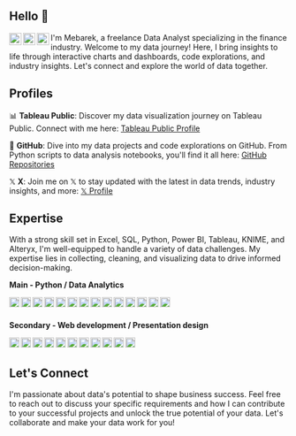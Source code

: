 ## Hello :wave:

<a href="https://twitter.com/MecheterMebarek/">
  <img align="left" alt="Twitter" width="22px" src="https://cdn.jsdelivr.net/npm/simple-icons@v3/icons/twitter.svg" />
</a>
<a href="www.linkedin.com/in/mohammed-mebarek-mecheter/">
  <img align="left" alt="Linkedin" width="22px" src="https://cdn.jsdelivr.net/npm/simple-icons@v3/icons/linkedin.svg" />
</a>
<a href="https://www.instagram.com/heydata/">
  <img align="left" alt="Instagram" width="22px" src="https://cdn.jsdelivr.net/npm/simple-icons@3.13.0/icons/instagram.svg" />
</a>


I'm Mebarek, a freelance Data Analyst specializing in the finance industry. Welcome to my data journey! Here, I bring insights to life through interactive charts and dashboards, code explorations, and industry insights. Let's connect and explore the world of data together.

## Profiles

📊 **Tableau Public**: Discover my data visualization journey on Tableau Public. Connect with me here: [Tableau Public Profile](https://public.tableau.com/app/profile/mohammed.mebarek.mecheter)

🚀 **GitHub**: Dive into my data projects and code explorations on GitHub. From Python scripts to data analysis notebooks, you'll find it all here: [GitHub Repositories](https://github.com/Mohammed-Mebarek-Mecheter?tab=repositories)

𝕏 **X**: Join me on 𝕏 to stay updated with the latest in data trends, industry insights, and more: [𝕏 Profile](https://twitter.com/MecheterMebarek)

## Expertise

With a strong skill set in Excel, SQL, Python, Power BI, Tableau, KNIME, and Alteryx, I'm well-equipped to handle a variety of data challenges. My expertise lies in collecting, cleaning, and visualizing data to drive informed decision-making.

**Main - Python / Data Analytics**

<a href="https://www.python.org/">
  <img align="left" alt="Python" width="18px" src="https://cdn.jsdelivr.net/npm/simple-icons@v3/icons/python.svg" />
</a>
<a href="https://www.microsoft.com/en-us/microsoft-365/excel/">
  <img align="left" alt="Excel" width="18px" src="https://upload.wikimedia.org/wikipedia/commons/3/34/Microsoft_Office_Excel_%282019%E2%80%93present%29.svg" />
</a>
<a href="https://www.postgresql.org/">
  <img align="left" alt="Postgresql" width="18px" src="https://cdn.jsdelivr.net/npm/simple-icons@3.13.0/icons/postgresql.svg" />
</a>
<a href="https://www.mysql.com/">
  <img align="left" alt="MySql" width="18px" src="https://cdn.jsdelivr.net/npm/simple-icons@3.13.0/icons/mysql.svg" />
</a>
<a href="https://www.streamlit.io/">
  <img align="left" alt="Streamlit" width="18px" src="https://cdn.jsdelivr.net/npm/simple-icons@v4/icons/streamlit.svg" />
</a>
<a href="https://jupyter.org/">
  <img align="left" alt="Jupyter" width="18px" src="https://cdn.jsdelivr.net/npm/simple-icons@v3/icons/jupyter.svg" />
</a>
<a href="https://pandas.pydata.org/">
  <img align="left" alt="Pandas" width="18px" src="https://cdn.jsdelivr.net/npm/simple-icons@v3/icons/pandas.svg" />
</a>
<a href="https://spark.apache.org/">
  <img align="left" alt="Spark" width="18px" src="https://cdn.jsdelivr.net/npm/simple-icons@v3/icons/apachespark.svg" />
</a>
<a href="https://www.tableau.com/">
  <img align="left" alt="Tableau" width="18px" src="https://cdn.jsdelivr.net/npm/simple-icons@3.13.0/icons/tableau.svg" />
</a>
<a href="https://powerbi.microsoft.com/">
  <img align="left" alt="Powerbi" width="18px" src="https://cdn.jsdelivr.net/npm/simple-icons@3.13.0/icons/powerbi.svg" />
</a>
<a href="https://www.alteryx.com/">
  <img align="left" alt="Alteryx" width="18px" src="https://upload.wikimedia.org/wikipedia/commons/e/ec/Alteryx_logo.svg" />
</a>
<a href="https://www.knime.com/">
  <img align="left" alt="Knime" width="18px" src="https://www.knime.com/themes/custom/bootstrap_knime/logo.svg" />
</a>
<a href="https://www.jetbrains.com/dataspell/">
  <img align="left" alt="DataSpell" width="18px" src="https://camo.githubusercontent.com/79d02eeaefd230081837972678626c20c506011249f244081dcee9b7d9958bca/68747470733a2f2f7365656b6c6f676f2e636f6d2f696d616765732f442f646174617370656c6c2d6c6f676f2d303634333542394346332d7365656b6c6f676f2e636f6d2e706e67" />
</a>
<a href="https://www.jetbrains.com/pycharm/">
  <img align="left" alt="PyCharm" width="18px" src="https://cdn.jsdelivr.net/npm/simple-icons@v3/icons/pycharm.svg" />
</a>

#### &nbsp;

**Secondary - Web development / Presentation design**

<img align="left" alt="HTML" width="18px" src="https://cdn.jsdelivr.net/npm/simple-icons@v3/icons/html5.svg" />
<img align="left" alt="CSS" width="18px" src="https://cdn.jsdelivr.net/npm/simple-icons@v3/icons/css3.svg" />
<img align="left" alt="Javascript" width="18px" src="https://cdn.jsdelivr.net/npm/simple-icons@v3/icons/javascript.svg" />
<a href="https://reactjs.org/">
  <img align="left" alt="React" width="18px" src="https://cdn.jsdelivr.net/npm/simple-icons@v3/icons/react.svg" />
</a>
<a href="https://www.djangoproject.com/">
  <img align="left" alt="Django" width="18px" src="https://cdn.jsdelivr.net/npm/simple-icons@3.13.0/icons/django.svg" />
</a>
</a>
<a href="https://flask.palletsprojects.com/">
  <img align="left" alt="Flask" width="18px" src="https://cdn.jsdelivr.net/npm/simple-icons@3.13.0/icons/flask.svg" />
</a>
<a href="https://gohugo.io/">
  <img align="left" alt="Hugo" width="18px" src="https://cdn.jsdelivr.net/npm/simple-icons@v3/icons/hugo.svg" />
<a href="https://code.visualstudio.com/">
  <img align="left" alt="VSCode" width="18px" src="https://cdn.jsdelivr.net/npm/simple-icons@v3/icons/visualstudiocode.svg" />
</a>
<a href="https://www.jetbrains.com/webstorm/">
  <img align="left" alt="WebStorm" width="18px" src="https://cdn.jsdelivr.net/npm/simple-icons@3.13.0/icons/webstorm.svg" />
</a>
<a href="https://www.adobe.com/products/xd.html">
  <img align="left" alt="XD" width="18px" src="https://cdn.jsdelivr.net/npm/simple-icons@v3/icons/adobexd.svg" />
</a>
<img align="left" alt="Powerpoint" width="18px" src="https://cdn.jsdelivr.net/npm/simple-icons@v3/icons/microsoftpowerpoint.svg" />

#### &nbsp;

## Let's Connect

I'm passionate about data's potential to shape business success. Feel free to reach out to discuss your specific requirements and how I can contribute to your successful projects and unlock the true potential of your data. Let's collaborate and make your data work for you!
